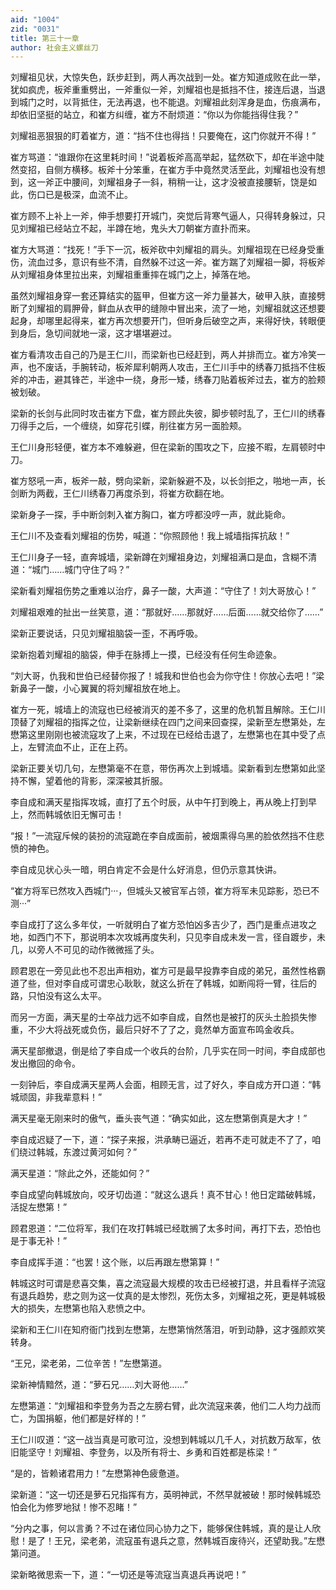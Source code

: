 ```yaml
---
aid: "1004"
zid: "0031"
title: 第三十一章
author: 社会主义螺丝刀
---
```


刘耀祖见状，大惊失色，跃步赶到，两人再次战到一处。崔方知道成败在此一举，犹如疯虎，板斧重重劈出，一斧重似一斧，刘耀祖也是抵挡不住，接连后退，当退到城门之时，以背抵住，无法再退，也不能退。刘耀祖此刻浑身是血，伤痕满布，却依旧坚挺的站立，和崔方纠缠，崔方不耐烦道：“你以为你能挡得住我？”

刘耀祖恶狠狠的盯着崔方，道：“挡不住也得挡！只要俺在，这门你就开不得！”

崔方骂道：“谁跟你在这里耗时间！”说着板斧高高举起，猛然砍下，却在半途中陡然变招，自侧方横移。板斧十分笨重，在崔方手中竟然灵活至此，刘耀祖也没有想到，这一斧正中腰间，刘耀祖身子一斜，稍稍一让，这才没被直接腰斩，饶是如此，伤口已是极深，血流不止。

崔方顾不上补上一斧，伸手想要打开城门，突觉后背寒气逼人，只得转身躲过，只见刘耀祖已经站立不起，半蹲在地，鬼头大刀朝崔方直扑而来。

崔方大骂道：“找死！”手下一沉，板斧砍中刘耀祖的肩头。刘耀祖现在已经身受重伤，流血过多，意识有些不清，自然躲不过这一斧。崔方踹了刘耀祖一脚，将板斧从刘耀祖身体里拉出来，刘耀祖重重摔在城门之上，掉落在地。

虽然刘耀祖身穿一套还算结实的盔甲，但崔方这一斧力量甚大，破甲入肤，直接劈断了刘耀祖的肩胛骨，鲜血从衣甲的缝隙中冒出来，流了一地，刘耀祖就这还想要起身，却哪里起得来，崔方再次想要开门，但听身后破空之声，来得好快，转眼便到身后，急切间就地一滚，这才堪堪避过。

崔方看清攻击自己的乃是王仁川，而梁新也已经赶到，两人并排而立。崔方冷笑一声，也不废话，手腕转动，板斧犀利朝两人攻击，王仁川手中的绣春刀抵挡不住板斧的冲击，避其锋芒，半途中一绕，身形一矮，绣春刀贴着板斧过去，崔方的脸颊被划破。

梁新的长剑与此同时攻击崔方下盘，崔方顾此失彼，脚步顿时乱了，王仁川的绣春刀得手之后，一个缠绕，如穿花引蝶，削往崔方另一面脸颊。

王仁川身形轻便，崔方本不难躲避，但在梁新的围攻之下，应接不暇，左肩顿时中刀。

崔方怒吼一声，板斧一敲，劈向梁新，梁新躲避不及，以长剑拒之，啪地一声，长剑断为两截，王仁川绣春刀再度杀到，将崔方砍翻在地。

梁新身子一探，手中断剑刺入崔方胸口，崔方哼都没哼一声，就此毙命。

王仁川不及查看刘耀祖的伤势，喊道：“你照顾他！我上城墙指挥抗敌！”

王仁川身子一轻，直奔城墙，梁新蹲在刘耀祖身边，刘耀祖满口是血，含糊不清道：“城门……城门守住了吗？”

梁新看刘耀祖伤势之重难以治疗，鼻子一酸，大声道：“守住了！刘大哥放心！”

刘耀祖艰难的扯出一丝笑意，道：“那就好……那就好……后面……就交给你了……”

梁新正要说话，只见刘耀祖脑袋一歪，不再呼吸。

梁新抱着刘耀祖的脑袋，伸手在脉搏上一摸，已经没有任何生命迹象。

“刘大哥，仇我和世伯已经替你报了！城我和世伯也会为你守住！你放心去吧！”梁新鼻子一酸，小心翼翼的将刘耀祖放在地上。

崔方一死，城墙上的流寇也已经被消灭的差不多了，这里的危机暂且解除。王仁川顶替了刘耀祖的指挥之位，让梁新继续在四门之间来回查探，梁新至左懋第处，左懋第这里刚刚也被流寇攻了上来，不过现在已经给击退了，左懋第也在其中受了点上，左臂流血不止，正在上药。

梁新正要关切几句，左懋第毫不在意，带伤再次上到城墙。梁新看到左懋第如此坚持不懈，望着他的背影，深深被其折服。

李自成和满天星指挥攻城，直打了五个时辰，从中午打到晚上，再从晚上打到早上，然而韩城依旧无懈可击！

“报！”一流寇斥候的装扮的流寇跪在李自成面前，被烟熏得乌黑的脸依然挡不住悲愤的神色。

李自成见状心头一暗，明白肯定不会是什么好消息，但仍示意其快讲。

“崔方将军已然攻入西城门···，但城头又被官军占领，崔方将军未见踪影，恐已不测···”

李自成打了这么多年仗，一听就明白了崔方恐怕凶多吉少了，西门是重点进攻之地，如西门不下，那说明本次攻城再度失利，只见李自成未发一言，径自踱步，未几，以旁人不可见的动作微微摇了头。

顾君恩在一旁见此也不忍出声相劝，崔方可是最早投靠李自成的弟兄，虽然性格霸道了些，但对李自成可谓忠心耿耿，就这么折在了韩城，如断闯将一臂，往后的路，只怕没有这么太平。

而另一方面，满天星的士卒战力远不如李自成，自然也是被打的灰头土脸损失惨重，不少大将战死或负伤，最后只好不了了之，竟然单方面宣布鸣金收兵。

满天星部撤退，倒是给了李自成一个收兵的台阶，几乎实在同一时间，李自成部也发出撤回的命令。

一刻钟后，李自成满天星两人会面，相顾无言，过了好久，李自成方开口道：“韩城顽固，非我辈意料！”

满天星毫无刚来时的傲气，垂头丧气道：“确实如此，这左懋第倒真是大才！”

李自成迟疑了一下，道：“探子来报，洪承畴已逼近，若再不走可就走不了了，咱们绕过韩城，东渡过黄河如何？”

满天星道：“除此之外，还能如何？”

李自成望向韩城放向，咬牙切齿道：“就这么退兵！真不甘心！他日定踏破韩城，活捉左懋第！”

顾君恩道：“二位将军，我们在攻打韩城已经耽搁了太多时间，再打下去，恐怕也是于事无补！”

李自成挥手道：“也罢！这个账，以后再跟左懋第算！”

韩城这时可谓是悲喜交集，喜之流寇最大规模的攻击已经被打退，并且看样子流寇有退兵趋势，悲之则为这一仗真的是太惨烈，死伤太多，刘耀祖之死，更是韩城极大的损失，左懋第也陷入悲愤之中。

梁新和王仁川在知府衙门找到左懋第，左懋第悄然落泪，听到动静，这才强颜欢笑转身。

“王兄，梁老弟，二位辛苦！”左懋第道。

梁新神情黯然，道：“萝石兄……刘大哥他……”

左懋第道：“刘耀祖和李登务为吾之左膀右臂，此次流寇来袭，他们二人均力战而亡，为国捐躯，他们都是好样的！”

王仁川叹道：“这一战当真是可歌可泣，没想到韩城以几千人，对抗数万敌军，依旧能坚守！刘耀祖、李登务，以及所有将士、乡勇和百姓都是栋梁！”

“是的，皆赖诸君用力！”左懋第神色疲惫道。

梁新道：“这一切还是萝石兄指挥有方，英明神武，不然早就被破！那时候韩城恐怕会化为修罗地狱！惨不忍睹！”

“分内之事，何以言勇？不过在诸位同心协力之下，能够保住韩城，真的是让人欣慰！是了！王兄，梁老弟，流寇虽有退兵之意，然韩城百废待兴，还望助我。”左懋第问道。

梁新略微思索一下，道：“一切还是等流寇当真退兵再说吧！”
